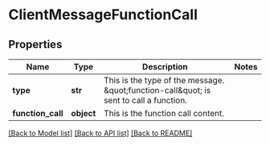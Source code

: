 # ClientMessageFunctionCall

## Properties
Name | Type | Description | Notes
------------ | ------------- | ------------- | -------------
**type** | **str** | This is the type of the message. \&quot;function-call\&quot; is sent to call a function. | 
**function_call** | **object** | This is the function call content. | 

[[Back to Model list]](../README.md#documentation-for-models) [[Back to API list]](../README.md#documentation-for-api-endpoints) [[Back to README]](../README.md)

